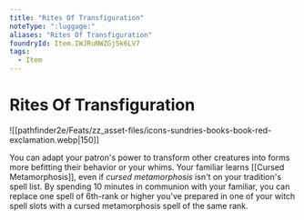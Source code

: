 ```yaml
---
title: "Rites Of Transfiguration"
noteType: ":luggage:"
aliases: "Rites Of Transfiguration"
foundryId: Item.IWJRuNWZGj5k6LV7
tags:
  - Item
---
```


# Rites Of Transfiguration
![[pathfinder2e/Feats/zz_asset-files/icons-sundries-books-book-red-exclamation.webp|150]]

You can adapt your patron's power to transform other creatures into forms more befitting their behavior or your whims. Your familiar learns [[Cursed Metamorphosis]], even if _cursed metamorphosis_ isn't on your tradition's spell list. By spending 10 minutes in communion with your familiar, you can replace one spell of 6th-rank or higher you've prepared in one of your witch spell slots with a cursed metamorphosis spell of the same rank.
